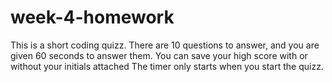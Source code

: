 # week-4-homework

This is a short coding quizz.
There are 10 questions to answer, and you are given 60 seconds to answer them.
You can save your high score with or without your initials attached
The timer only starts when you start the quizz.